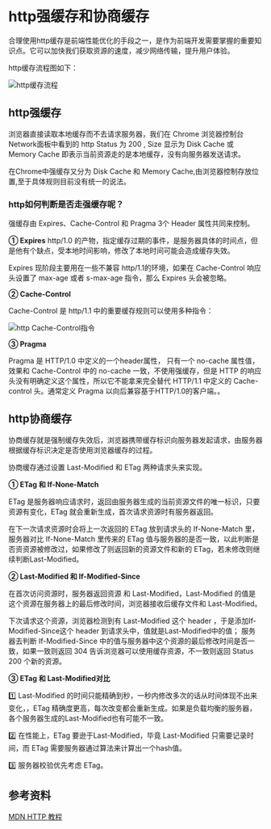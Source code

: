 <!--
 * @Date: 2021-11-29 15:58:14
 * @LastEditors: lzj
 * @LastEditTime: 2021-12-02 17:47:07
 * @FilePath: \qianduan.shop\data\blogs\24.md
-->
# http强缓存和协商缓存

合理使用http缓存是前端性能优化的手段之一，是作为前端开发需要掌握的重要知识点。它可以加快我们获取资源的速度，减少网络传输，提升用户体验。

http缓存流程图如下：

![http缓存流程](/static/images/24_1.webp) 

## http强缓存

浏览器直接读取本地缓存而不去请求服务器，我们在 Chrome 浏览器控制台Network面板中看到的 http Status 为 200 , Size 显示为 Disk Cache 或 Memory Cache 即表示当前资源走的是本地缓存，没有向服务器发送请求。

在Chrome中强缓存又分为 Disk Cache 和 Memory Cache,由浏览器控制存放位置,至于具体规则目前没有统一的说法。

### http如何判断是否走强缓存呢？

强缓存由 Expires、Cache-Control 和 Pragma 3个 Header 属性共同来控制。

**① Expires**
http/1.0 的产物，指定缓存过期的事件，是服务器具体的时间点，但是他有个缺点，受本地时间影响，修改了本地时间可能会造成缓存失效。

Expires 现阶段主要用在一些不兼容 http/1.1的环境，如果在 Cache-Control 响应头设置了 max-age 或者 s-max-age 指令，那么 Expires 头会被忽略。

**② Cache-Control**

Cache-Control 是 http/1.1 中的重要缓存规则可以使用多种指令：

![http Cache-Control指令](/static/images/24_2.webp) 

**③ Pragma**

Pragma 是 HTTP/1.0 中定义的一个header属性， 只有一个 no-cache 属性值，效果和 Cache-Control 中的 no-cache 一致，不使用强缓存，但是 HTTP 的响应头没有明确定义这个属性，所以它不能拿来完全替代 HTTP/1.1 中定义的 Cache-control 头。通常定义 Pragma 以向后兼容基于HTTP/1.0的客户端。。

## http协商缓存

协商缓存就是强制缓存失效后，浏览器携带缓存标识向服务器发起请求，由服务器根据缓存标识决定是否使用浏览器缓存的过程。

协商缓存通过设置 Last-Modified 和 ETag 两种请求头来实现。

**① ETag 和 If-None-Match**

ETag 是服务器响应请求时，返回由服务器生成的当前资源文件的唯一标识，只要资源有变化，ETag 就会重新生成，首次请求资源时有服务器返回。

在下一次请求资源时会将上一次返回的 ETag 放到请求头的 If-None-Match 里，服务器对比 If-None-Match 里传来的 ETag 值与服务器的是否一致，以此判断是否资资源被修改过，如果修改了则返回新的资源文件和新的 ETag，若未修改则继续判断Last-Modified。

**② Last-Modified 和 If-Modified-Since** 

在首次访问资源时，服务器返回资源 和 Last-Modified，Last-Modified 的值是这个资源在服务器上的最后修改时间，浏览器接收后缓存文件和 Last-Modified。

下次请求这个资源，浏览器检测到有 Last-Modified 这个 header ，于是添加If-Modified-Since这个 header 到请求头中，值就是Last-Modified中的值；
服务器去判断 If-Modified-Since 中的值与服务器中这个资源的最后修改时间是否一致，如果一致则返回 304 告诉浏览器可以使用缓存资源，不一致则返回 Status 200 个新的资源。

**③ ETag 和 Last-Modified对比**

1️⃣ Last-Modified 的时间只能精确到秒，一秒内修改多次的话从时间体现不出来变化，，ETag 精确度更高，每次改变都会重新生成。如果是负载均衡的服务器，各个服务器生成的Last-Modified也有可能不一致。

2️⃣ 在性能上，ETag 要逊于Last-Modified，毕竟 Last-Modified 只需要记录时间，而 ETag 需要服务器通过算法来计算出一个hash值。

3️⃣ 服务器校验优先考虑 ETag。

## 参考资料

<a href="https://developer.mozilla.org/zh-CN/docs/Web/HTTP" target="_blank" rel="nofollow"> MDN HTTP 教程 </a>